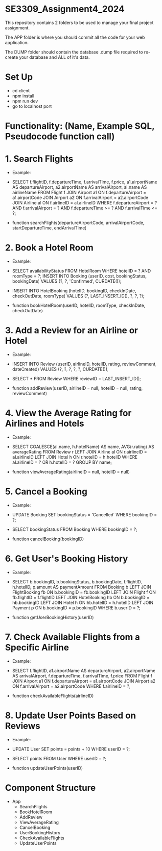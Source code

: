 # SE3309_Assignment4_2024

This repository contains 2 folders to be used to manage your final project assignment.

The APP folder is where you should commit all the code for your web application.

The DUMP folder should contain the database .dump file required to re-create your database and ALL of it's data.



# Set Up

- cd client
- npm install
- npm run dev
- go to localhost port



# Functionality: (Name, Example SQL, Pseudocode function call)

# 1. Search Flights
- Example:
- SELECT 
    f.flightID, 
    f.departureTime, 
    f.arrivalTime, 
    f.price, 
    a1.airportName AS departureAirport, 
    a2.airportName AS arrivalAirport, 
    al.name AS airlineName
FROM Flight f
JOIN Airport a1 ON f.departureAirport = a1.airportCode
JOIN Airport a2 ON f.arrivalAirport = a2.airportCode
JOIN Airline al ON f.airlineID = al.airlineID
WHERE f.departureAirport = ? AND f.arrivalAirport = ? AND f.departureTime >= ? AND f.arrivalTime <= ?;


- function searchFlights(departureAirportCode, arrivalAirportCode, startDepartureTime, endArrivalTime)

    
    
# 2. Book a Hotel Room
- Example:
- SELECT availabilityStatus 
FROM HotelRoom 
WHERE hotelID = ? AND roomType = ?;
INSERT INTO Booking (userID, cost, bookingStatus, bookingDate) 
VALUES (?, ?, 'Confirmed', CURDATE());
- INSERT INTO HotelBooking (hotelID, bookingID, checkInDate, checkOutDate, roomType) 
VALUES (?, LAST_INSERT_ID(), ?, ?, ?);

- function bookHotelRoom(userID, hotelID, roomType, checkInDate, checkOutDate)



# 3. Add a Review for an Airline or Hotel
- Example:
- INSERT INTO Review (userID, airlineID, hotelID, rating, reviewComment, dateCreated) 
VALUES (?, ?, ?, ?, ?, CURDATE());
- SELECT * FROM Review WHERE reviewID = LAST_INSERT_ID();

- function addReview(userID, airlineID = null, hotelID = null, rating, reviewComment)




# 4. View the Average Rating for Airlines and Hotels
- Example:
- SELECT 
    COALESCE(al.name, h.hotelName) AS name, 
    AVG(r.rating) AS averageRating 
FROM Review r
LEFT JOIN Airline al ON r.airlineID = al.airlineID
LEFT JOIN Hotel h ON r.hotelID = h.hotelID
WHERE al.airlineID = ? OR h.hotelID = ?
GROUP BY name;

- function viewAverageRating(airlineID = null, hotelID = null)


# 5. Cancel a Booking
- Example:
- UPDATE Booking 
SET bookingStatus = 'Cancelled' 
WHERE bookingID = ?;
- SELECT bookingStatus FROM Booking WHERE bookingID = ?;

- function cancelBooking(bookingID)



# 6. Get User's Booking History
- Example:
- SELECT 
    b.bookingID, 
    b.bookingStatus, 
    b.bookingDate, 
    f.flightID, 
    h.hotelID, 
    p.amount AS paymentAmount
FROM Booking b
LEFT JOIN FlightBooking fb ON b.bookingID = fb.bookingID
LEFT JOIN Flight f ON fb.flightID = f.flightID
LEFT JOIN HotelBooking hb ON b.bookingID = hb.bookingID
LEFT JOIN Hotel h ON hb.hotelID = h.hotelID
LEFT JOIN Payment p ON b.bookingID = p.bookingID
WHERE b.userID = ?;

- function getUserBookingHistory(userID)



# 7. Check Available Flights from a Specific Airline
- Example:
- SELECT 
    f.flightID, 
    a1.airportName AS departureAirport, 
    a2.airportName AS arrivalAirport, 
    f.departureTime, 
    f.arrivalTime, 
    f.price 
FROM Flight f
JOIN Airport a1 ON f.departureAirport = a1.airportCode
JOIN Airport a2 ON f.arrivalAirport = a2.airportCode
WHERE f.airlineID = ?;

- function checkAvailableFlights(airlineID)



# 8. Update User Points Based on Reviews
- Example:
- UPDATE User 
SET points = points + 10 
WHERE userID = ?;
- SELECT points FROM User WHERE userID = ?;

- function updateUserPoints(userID)



# Component Structure 
- App
    - SearchFlights
    - BookHotelRoom
    - AddReview
    - ViewAverageRating
    - CancelBooking
    - UserBookingHistory
    - CheckAvailableFlights
    - UpdateUserPoints





